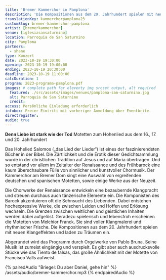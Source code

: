 ```yaml
---
title: 'Bremer Kammerchor in Pamplona'
description: 'Die Kompositionen aus dem 20. Jahrhundert spielen mit neuen Klangeffekten und laden zu Träumen ein.'
translationKey: kammerchorpamplona23
customSlug: bremer-kammerchor-pamplona
artist: [bremerkammerchor]
venue: [iglesiasansaturnino]
location: Parroquia de San Saturnino
city: Pamplona
partners:
  - shane
type: Konzert
date: 2023-10-19 19:30:00
opening: 2023-10-19 19:00:00
ending: 2023-10-19 20:30:00
deadline: 2023-10-19 11:00:00
calcDuration: 1
program: 2023-programa-pamplona.pdf
images: # complete path for eleventy img srcset output, alt required
  featured: ./src/assets/images/venues/pamplona-san-saturnino.jpg
  alt: Parroquia de San Saturnino
  credit:
access: Persönliche Einladung erforderlich
infobox: Freier Eintritt mit vorheriger Anmeldung über Eventbrite.
directregister:
audio: true
---
```


**Denn Liebe ist stark wie der Tod**
Motetten zum Hohenlied aus dem 16., 17. und 20. Jahrhundert

Das Hohelied Salomos („das Lied der Lieder“) ist eines der faszinierendsten Bücher in der Bibel. Die Zärtlichkeit und die Erotik dieser Gedichtsammlung wurde in der christlichen Tradition auf Jesus und auf Maria übertragen. Und so entstand vor allem im Zeitalter der Renaissance und des Frühbarock eine kaum überschaubare Fülle von sinnlicher und kunstvoller Chormusik. Der Kammerchor am Bremer Dom singt eine Auswahl von ergreifenden deutschen und spanischen Motetten, sowie einige Werke aus der Neuzeit.

Die Chorwerke der Renaissance entwickeln eine bezaubernde Klangpracht und streuen durchaus auch tänzerische Elemente ein. Die Komponisten des Barock akzentuieren oft die Sehnsucht des Liebenden. Dabei entstehen hochexpressive Werke, die zwischen Leiden und Hoffen und Erlösung wechseln. Die Grenzen zwischen weltlichen und geistlichen Inhalten werden dabei aufgelöst. Geradezu spielerisch und lebensfroh erscheinen die Motetten von Melchior Franck. Sie sind voller Klangmalerei und rhythmischer Frische. Die Kompositionen aus dem 20. Jahrhundert spielen mit neuen Klangeffekten und laden zu Träumen ein.

Abgerundet wird das Programm durch Orgelwerke von Pablo Bruna. Seine Musik ist zumeist eingängig und verspielt. Es gibt aber auch ausdrucksvolle Stücke wie das Tiento de falsas, das große Ähnlichkeit mit der Motette von Francisco Valls aufweist.

{% pairedAudio "Briegel: Du aber Daniel, gehe hin" %}
/assets/audio/bremer-kammerchor.mp3
{% endpairedAudio %}
